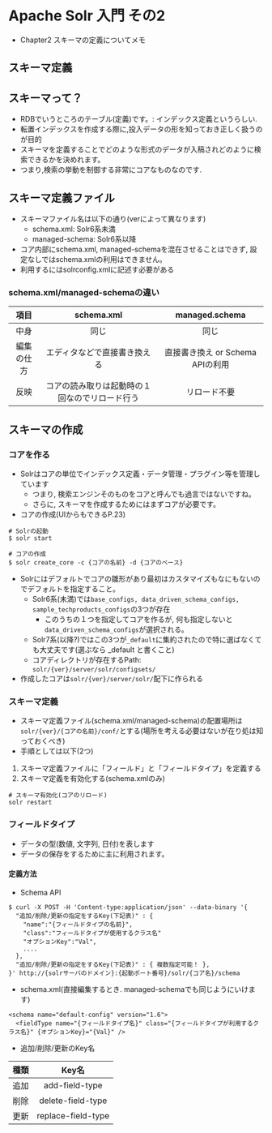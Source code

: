 # Apache Solr 入門 その2

* Chapter2 スキーマの定義についてメモ

## スキーマ定義

## スキーマって？

* RDBでいうところのテーブル(定義)です。: インデックス定義というらしい.
* 転置インデックスを作成する際に,投入データの形を知っておき正しく扱うのが目的
* スキーマを定義することでどのような形式のデータが入稿されどのように検索できるかを決めれます。
* つまり,検索の挙動を制御する非常にコアなものなのです.

## スキーマ定義ファイル

* スキーマファイル名は以下の通り(verによって異なります)
  * schema.xml: Solr6系未満
  * managed-schema: Solr6系以降
* コア内部にschema.xml, managed-schemaを混在させることはできず, 設定なしではschema.xmlの利用はできません。
* 利用するにはsolrconfig.xmlに記述す必要がある


### schema.xml/managed-schemaの違い

| 項目 | schema.xml | managed.schema |
| :--: | :----: | :-------: |
| 中身 | 同じ | 同じ |
| 編集の仕方 | エディタなどで直接書き換える | 直接書き換え or Schema APIの利用 |
| 反映 | コアの読み取りは起動時の１回なのでリロード行う | リロード不要 |


## スキーマの作成

### コアを作る

* Solrはコアの単位でインデックス定義・データ管理・プラグイン等を管理しています
  * つまり, 検索エンジンそのものをコアと呼んでも過言ではないですね。
  * さらに, スキーマを作成するためにはまずコアが必要です。
* コアの作成(UIからもできるP.23)

```
# Solrの起動
$ solr start

# コアの作成
$ solr create_core -c {コアの名前} -d {コアのベース}
``` 

* Solrにはデフォルトでコアの雛形があり最初はカスタマイズもなにもないのでデフォルトを指定すること。
  * Solr6系(未満)では`base_configs, data_driven_schema_configs, sample_techproducts_configs`の3つが存在
    * このうちの１つを指定してコアを作るが, 何も指定しないと`data_driven_schema_configs`が選択される。
  * Solr7系(以降?)ではこの3つが`_default`に集約されたので特に選ばなくても大丈夫です(選ぶなら _default と書くこと)
  * コアディレクトリが存在するPath: `solr/{ver}/server/solr/configsets/`
* 作成したコアは`solr/{ver}/server/solr/`配下に作られる

### スキーマ定義

* スキーマ定義ファイル(schema.xml/managed-schema)の配置場所は`solr/{ver}/{コアの名前}/conf/`とする(場所を考える必要はないが在り処は知っておくべき)
* 手順としては以下(2つ)

1. スキーマ定義ファイルに「フィールド」と「フィールドタイプ」を定義する
2. スキーマ定義を有効化する(schema.xmlのみ)

```
# スキーマ有効化(コアのリロード)
solr restart
```

### フィールドタイプ

* データの型(数値, 文字列, 日付)を表します
* データの保存をするために主に利用されます。

#### 定義方法

* Schema API

```
$ curl -X POST -H 'Content-type:application/json' --data-binary '{
  "追加/削除/更新の指定をするKey(下記表)" : {
    "name":"{フィールドタイプの名前}",
    "class":"フィールドタイプが使用するクラス名"
    "オプションKey":"Val",
    ....
  },
  "追加/削除/更新の指定をするKey(下記表)" : { 複数指定可能！ },
}' http://{solrサーバのドメイン}:{起動ポート番号}/solr/{コア名}/schema
```

* schema.xml(直接編集するとき. managed-schemaでも同じようにいけます)

```
<schema name="default-config" version="1.6">
  <fieldType name="{フィールドタイプ名}" class="{フィールドタイプが利用するクラス名}" {オプションKey}="{Val}" />
```

* 追加/削除/更新のKey名

| 種類 | Key名 |
| :--: | :---: |
| 追加 | add-field-type |
| 削除 | delete-field-type |
| 更新 | replace-field-type |

